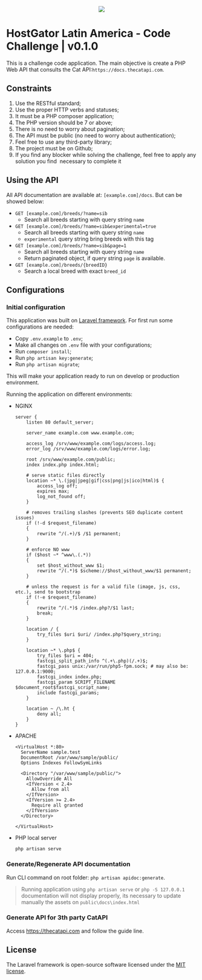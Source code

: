 <p align="center"><img src="https://laravel.com/assets/img/components/logo-laravel.svg"></p>

# HostGator Latin America - Code Challenge | v0.1.0

This is a challenge code application. The main objective is create a PHP Web API that consults the Cat API: ​`https://docs.thecatapi.com`.

## Constraints 
   
   1. Use the RESTful standard;
   2. Use the proper HTTP verbs and statuses;
   3. It must be a PHP composer application;
   4. The PHP version should be 7 or above;
   5. There is no need to worry about pagination;
   6. The API must be public (no need to worry about authentication);
   7. Feel free to use any third-party library;
   8. The project must be on Github;
   9. If you find any blocker while solving the challenge, feel free to apply any solution you find  necessary to complete it 

## Using the API

All API documentation are available at: `[example.com]/docs`. But can be showed below:

- `GET [example.com]/breeds/?name=sib`
    - Search all breeds starting with query string `name`
- `GET [example.com]/breeds/?name=sib&experimental=true`
    - Search all breeds starting with query string `name`
    - `experimental` query string bring breeds with this tag
- `GET [example.com]/breeds/?name=sib&page=1`
    - Search all breeds starting with query string `name`
    - Return paginated object, if query string `page` is available.
- `GET [example.com]/breeds/{breedID}`
    - Search a local breed with exact `breed_id`

## Configurations

### Initial configuration

This application was built on [Laravel framework](https://laravel.com). For first run some configurations are needed:

- Copy `.env.example` to `.env`;
- Make all changes on `.env` file with your configurations;
- Run `composer install`;
- Run `php artisan key:generate`;
- Run `php artisan migrate`;

This will make your application ready to run on develop or production environment.

Running the application on different environments:

- NGINX
    ```
    server {
    	listen 80 default_server;
    
    	server_name example.com www.example.com;
    
    	access_log /srv/www/example.com/logs/access.log;
    	error_log /srv/www/example.com/logs/error.log;
    
    	root /srv/www/example.com/public;
    	index index.php index.html;
    
    	# serve static files directly
    	location ~* \.(jpg|jpeg|gif|css|png|js|ico|html)$ {
    		access_log off;
    		expires max;
    		log_not_found off;
    	}
    
    	# removes trailing slashes (prevents SEO duplicate content issues)
    	if (!-d $request_filename)
    	{
    		rewrite ^/(.+)/$ /$1 permanent;
    	}
    
    	# enforce NO www
    	if ($host ~* ^www\.(.*))
    	{
    		set $host_without_www $1;
    		rewrite ^/(.*)$ $scheme://$host_without_www/$1 permanent;
    	}
    
    	# unless the request is for a valid file (image, js, css, etc.), send to bootstrap
    	if (!-e $request_filename)
    	{
    		rewrite ^/(.*)$ /index.php?/$1 last;
    		break;
    	}
    
    	location / {
    		try_files $uri $uri/ /index.php?$query_string;
    	}
    
    	location ~* \.php$ {
    		try_files $uri = 404;
    		fastcgi_split_path_info ^(.+\.php)(/.+)$;
    		fastcgi_pass unix:/var/run/php5-fpm.sock; # may also be: 127.0.0.1:9000;
    		fastcgi_index index.php;
    		fastcgi_param SCRIPT_FILENAME $document_root$fastcgi_script_name;
    		include fastcgi_params;
    	}
    
    	location ~ /\.ht {
    		deny all;
    	}
    }
    ```
- APACHE

    ```
    <VirtualHost *:80>
      ServerName sample.test
      DocumentRoot /var/www/sample/public/
      Options Indexes FollowSymLinks
    
      <Directory "/var/www/sample/public/">
        AllowOverride All
        <IfVersion < 2.4>
          Allow from all
        </IfVersion>
        <IfVersion >= 2.4>
          Require all granted
        </IfVersion>
      </Directory>
    
    </VirtualHost>
    ```
- PHP local server
    ```
    php artisan serve
    ``` 

### Generate/Regenerate API documentation

Run CLI command on root folder: `php artisan apidoc:generate`. 

> Running application using `php artisan serve` or `php -S 127.0.0.1` documentation will not display properly, its necessary to update manually the assets on `public\docs\index.html` 

### Generate API for 3th party CatAPI

Access https://thecatapi.com and follow the guide line.

## License

The Laravel framework is open-source software licensed under the [MIT license](https://opensource.org/licenses/MIT).

